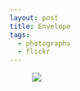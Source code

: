 ```yaml
---
layout: post
title: Envelope
tags:
  - photographs
  - flickr
---
```


<figure>
  <a href="https://www.flickr.com/photos/inkdroid/54020877339/">
    <img class="img-fluid" src="https://live.staticflickr.com/65535/54020877339_816d0b2dbf_c.jpg">
  </a>
  <figcaption>
    
  </figcaption>
</figure>

